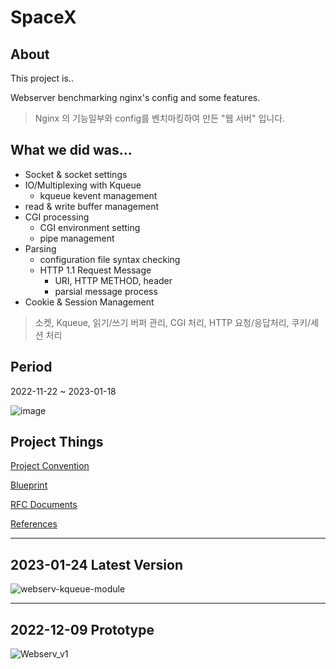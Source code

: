 # SpaceX



## About
This project is..

Webserver benchmarking nginx's config and some features.
> Nginx 의 기능일부와 config를 벤치마킹하여 만든 "웹 서버" 입니다.

## What we did was... 

* Socket & socket settings
* IO/Multiplexing with Kqueue
  + kqueue kevent management
* read & write buffer management
* CGI processing
  + CGI environment setting
  + pipe management
* Parsing
  + configuration file syntax checking
  + HTTP 1.1 Request Message
    + URI, HTTP METHOD, header
    + parsial message process
* Cookie & Session Management

> 소켓, Kqueue, 읽기/쓰기 버퍼 관리, CGI 처리, HTTP 요청/응답처리, 쿠키/세션 처리 


## Period

2022-11-22 ~ 2023-01-18

![image](https://user-images.githubusercontent.com/13278955/213350628-33502676-d02c-4c62-bd4c-f3b25a0574f2.png)

## Project Things
[Project Convention](https://github.com/42-webserv/SpaceX/wiki/CodeConvention)

[Blueprint](https://github.com/42-webserv/SpaceX/wiki/Blueprint)

[RFC Documents](https://github.com/42-webserv/SpaceX/wiki/RFC)

[References](https://github.com/42-webserv/SpaceX/wiki/References)

---




## 2023-01-24 Latest Version
![webserv-kqueue-module](https://user-images.githubusercontent.com/13278955/213333779-18277531-1c9b-4e98-9efe-c6f982e0a1df.jpg)

---

## 2022-12-09 Prototype
![Webserv_v1](https://user-images.githubusercontent.com/13278955/206705388-8c3f9f7f-971f-4684-bd35-6b6570a2b681.jpg)
